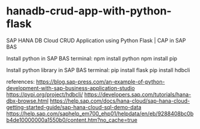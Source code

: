 # hanadb-crud-app-with-python-flask
SAP HANA DB Cloud CRUD Application using Python Flask | CAP in SAP BAS

Install python in SAP BAS terminal:
npm install python
npm install pip

Install python library in SAP BAS terminal:
pip install flask
pip install hdbcli

references:
https://blog.sap-press.com/an-example-of-python-development-with-sap-business-application-studio
https://pypi.org/project/hdbcli/
https://developers.sap.com/tutorials/hana-dbx-browse.html
https://help.sap.com/docs/hana-cloud/sap-hana-cloud-getting-started-guide/sap-hana-cloud-sql-demo-data
https://help.sap.com/saphelp_em700_ehp01/helpdata/en/eb/9288408bc0bb4de10000000a1550b0/content.htm?no_cache=true
